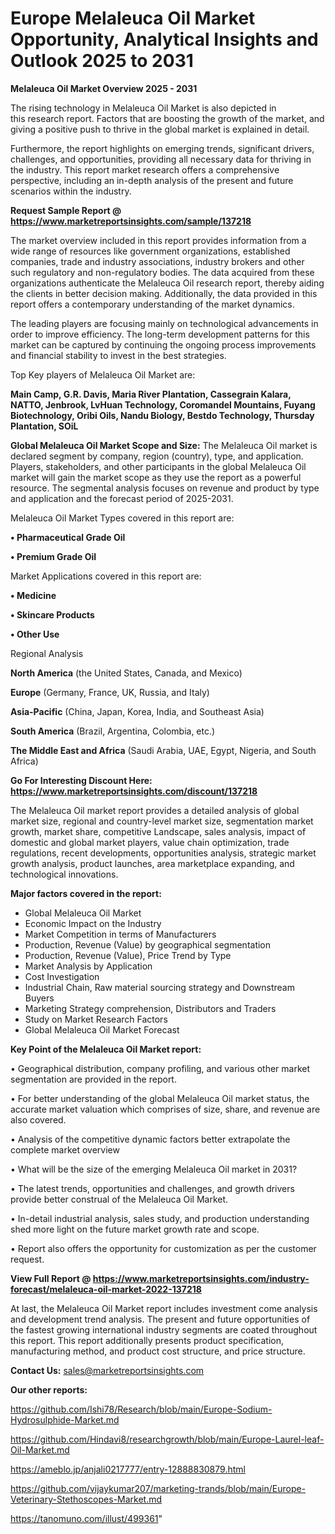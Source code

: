# Europe Melaleuca Oil Market Opportunity, Analytical Insights and Outlook 2025 to 2031

<Strong> Melaleuca Oil Market Overview 2025 - 2031</strong>

The rising technology in Melaleuca Oil Market is also depicted in this research report. Factors that are boosting the growth of the market, and giving a positive push to thrive in the global market is explained in detail.

Furthermore, the report highlights on emerging trends, significant drivers, challenges, and opportunities, providing all necessary data for thriving in the industry. This report market research offers a comprehensive perspective, including an in-depth analysis of the present and future scenarios within the industry.

<strong>Request Sample Report @ <a href=https://www.marketreportsinsights.com/sample/137218>https://www.marketreportsinsights.com/sample/137218</a></strong>

The market overview included in this report provides information from a wide range of resources like government organizations, established companies, trade and industry associations, industry brokers and other such regulatory and non-regulatory bodies. The data acquired from these organizations authenticate the Melaleuca Oil research report, thereby aiding the clients in better decision making. Additionally, the data provided in this report offers a contemporary understanding of the market dynamics.

The leading players are focusing mainly on technological advancements in order to improve efficiency. The long-term development patterns for this market can be captured by continuing the ongoing process improvements and financial stability to invest in the best strategies.

Top Key players of Melaleuca Oil Market are:

<strong>Main Camp, G.R. Davis, Maria River Plantation, Cassegrain Kalara, NATTO, Jenbrook, LvHuan Technology, Coromandel Mountains, Fuyang Biotechnology, Oribi Oils, Nandu Biology, Bestdo Technology, Thursday Plantation, SOiL</strong>

<strong><b>Global Melaleuca Oil Market Scope and Size:</b></strong>
The Melaleuca Oil market is declared segment by company, region (country), type, and application. Players, stakeholders, and other participants in the global Melaleuca Oil market will gain the market scope as they use the report as a powerful resource. The segmental analysis focuses on revenue and product by type and application and the forecast period of 2025-2031.

Melaleuca Oil Market Types covered in this report are:

<strong>• Pharmaceutical Grade Oil

• Premium Grade Oil</strong>

Market Applications covered in this report are:

<strong>• Medicine

• Skincare Products

• Other Use</strong> 

Regional Analysis

<strong>North America</strong> (the United States, Canada, and Mexico)

<strong>Europe</strong> (Germany, France, UK, Russia, and Italy)

<strong>Asia-Pacific</strong> (China, Japan, Korea, India, and Southeast Asia)

<strong>South America</strong> (Brazil, Argentina, Colombia, etc.)

<strong>The Middle East and Africa</strong> (Saudi Arabia, UAE, Egypt, Nigeria, and South Africa)

<strong>Go For Interesting Discount Here: <a href=https://www.marketreportsinsights.com/discount/137218>https://www.marketreportsinsights.com/discount/137218</a></strong>

The Melaleuca Oil market report provides a detailed analysis of global market size, regional and country-level market size, segmentation market growth, market share, competitive Landscape, sales analysis, impact of domestic and global market players, value chain optimization, trade regulations, recent developments, opportunities analysis, strategic market growth analysis, product launches, area marketplace expanding, and technological innovations.

<strong><b>Major factors covered in the report:</b></strong>
<ul>
  <li>Global Melaleuca Oil Market </li>
  <li>Economic Impact on the Industry</li>
  <li>Market Competition in terms of Manufacturers</li>
  <li>Production, Revenue (Value) by geographical segmentation</li>
  <li>Production, Revenue (Value), Price Trend by Type</li>
  <li>Market Analysis by Application</li>
  <li>Cost Investigation</li>
  <li>Industrial Chain, Raw material sourcing strategy and Downstream Buyers</li>
  <li>Marketing Strategy comprehension, Distributors and Traders</li>
  <li>Study on Market Research Factors</li>
  <li>Global Melaleuca Oil Market Forecast</li>
</ul>

<strong><b>Key Point of the Melaleuca Oil Market report:</b></strong>

• Geographical distribution, company profiling, and various other market segmentation are provided in the report.

• For better understanding of the global Melaleuca Oil market status, the accurate market valuation which comprises of size, share, and revenue are also covered.

• Analysis of the competitive dynamic factors better extrapolate the complete market overview

• What will be the size of the emerging Melaleuca Oil market in 2031?

• The latest trends, opportunities and challenges, and growth drivers provide better construal of the Melaleuca Oil Market.

• In-detail industrial analysis, sales study, and production understanding shed more light on the future market growth rate and scope.

• Report also offers the opportunity for customization as per the customer request.

<strong><b>View Full Report @ <a href=https://www.marketreportsinsights.com/industry-forecast/melaleuca-oil-market-2022-137218>https://www.marketreportsinsights.com/industry-forecast/melaleuca-oil-market-2022-137218</a></b></strong>


At last, the Melaleuca Oil Market report includes investment come analysis and development trend analysis. The present and future opportunities of the fastest growing international industry segments are coated throughout this report. This report additionally presents product specification, manufacturing method, and product cost structure, and price structure.

<strong>Contact Us:</strong>
sales@marketreportsinsights.com

<strong>Our other reports:</strong>

<a href=https://github.com/Ishi78/Research/blob/main/Europe-Sodium-Hydrosulphide-Market.md>https://github.com/Ishi78/Research/blob/main/Europe-Sodium-Hydrosulphide-Market.md</a>

<a href=https://github.com/Hindavi8/researchgrowth/blob/main/Europe-Laurel-leaf-Oil-Market.md>https://github.com/Hindavi8/researchgrowth/blob/main/Europe-Laurel-leaf-Oil-Market.md</a>

<a href=https://ameblo.jp/anjali0217777/entry-12888830879.html>https://ameblo.jp/anjali0217777/entry-12888830879.html</a>

<a href=https://github.com/vijaykumar207/marketing-trands/blob/main/Europe-Veterinary-Stethoscopes-Market.md>https://github.com/vijaykumar207/marketing-trands/blob/main/Europe-Veterinary-Stethoscopes-Market.md</a>

<a href=https://tanomuno.com/illust/499361>https://tanomuno.com/illust/499361</a>"
